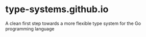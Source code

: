 type-systems.github.io
======================

A clean first step towards a more flexible type system for the Go programming language
